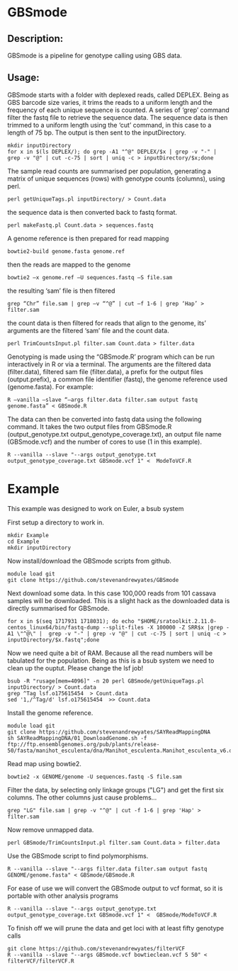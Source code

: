 # GBSmode

## Description:

GBSmode is a pipeline for genotype calling using GBS data.

## Usage:

GBSmode starts with a folder with deplexed reads, called DEPLEX. Being as GBS barcode size varies, it trims the reads to a uniform length and the frequency of each unique sequence is counted. A series of ‘grep’ command filter the fastq file to retrieve the sequence data. The sequence data is then trimmed to a uniform length using the ‘cut’ command, in this case to a length of 75 bp. The output is then sent to the inputDirectory.

    mkdir inputDirectory
    for x in $(ls DEPLEX/); do grep -A1 "^@" DEPLEX/$x | grep -v "-" | grep -v "@" | cut -c-75 | sort | uniq -c > inputDirectory/$x;done

The sample read counts are summarised per population, generating a matrix of unique sequences (rows) with genotype counts (columns), using perl.

    perl getUniqueTags.pl inputDirectory/ > Count.data

the sequence data is then converted back to fastq format.

    perl makeFastq.pl Count.data > sequences.fastq

A genome reference is then prepared for read mapping

    bowtie2-build genome.fasta genome.ref

then the reads are mapped to the genome

    bowtie2 –x genome.ref –U sequences.fastq –S file.sam

the resulting ‘sam’ file is then filtered

    grep “Chr” file.sam | grep –v “^@” | cut –f 1-6 | grep ‘Hap’ > filter.sam

the count data is then filtered for reads that align to the genome, its’ arguments are the filtered ‘sam’ file and the count data.

    perl TrimCountsInput.pl filter.sam Count.data > filter.data

Genotyping is made using the “GBSmode.R’ program which can be run interactively in R or via a terminal. The arguments are the filtered data (filter.data), filtered sam file (filter.data), a prefix for the output files (output.prefix), a common file identifier (fastq), the genome reference used (genome.fasta).  For example:

    R –vanilla –slave “—args filter.data filter.sam output fastq genome.fasta” < GBSmode.R

The data can then be converted into fastq data using the following command. It takes the two output files from GBSmode.R (output_genotype.txt output_genotype_coverage.txt), an output file name (GBSmode.vcf) and the number of cores to use (1 in this example).

    R --vanilla --slave "--args output_genotype.txt output_genotype_coverage.txt GBSmode.vcf 1" <  ModeToVCF.R


# Example

This example was designed to work on Euler, a bsub system

First setup a directory to work in.
```
mkdir Example
cd Example
mkdir inputDirectory
```
Now install/download the GBSmode scripts from github.

```
module load git
git clone https://github.com/stevenandrewyates/GBSmode
```
Next download some data. In this case 100,000 reads from 101 cassava samples will be downloaded. This is a slight hack as the downloaded data is directly summarised for GBSmode.
```
for x in $(seq 1717931 1718031); do echo "$HOME/sratoolkit.2.11.0-centos_linux64/bin/fastq-dump --split-files -X 100000 -Z SRR$x |grep -A1 \"^@\" |  grep -v "-" | grep -v "@" | cut -c-75 | sort | uniq -c > inputDirectory/$x.fastq";done
```
Now we need quite a bit of RAM. Because all the read numbers will be tabulated for the population. Being as this is a bsub system we need to clean up the ouptut. Please change the lsf job!
```
bsub -R "rusage[mem=4096]" -n 20 perl GBSmode/getUniqueTags.pl inputDirectory/ > Count.data
grep ^Tag lsf.o175615454  > Count.data
sed '1,/^Tag/d' lsf.o175615454  >> Count.data
```
Install the genome reference.
```
module load git
git clone https://github.com/stevenandrewyates/SAYReadMappingDNA
sh SAYReadMappingDNA/01_DownloadGenome.sh -f ftp://ftp.ensemblgenomes.org/pub/plants/release-50/fasta/manihot_esculenta/dna/Manihot_esculenta.Manihot_esculenta_v6.dna.toplevel.fa.gz
```
Read map using bowtie2.
```
bowtie2 -x GENOME/genome -U sequences.fastq -S file.sam
```
Filter the data, by selecting only linkage groups ("LG") and get the first six columns. The other columns just cause problems...
```
grep "LG" file.sam | grep -v "^@" | cut -f 1-6 | grep 'Hap' > filter.sam
```
Now remove unmapped data.
```
perl GBSmode/TrimCountsInput.pl filter.sam Count.data > filter.data
```
Use the GBSmode script to find polymorphisms.
```
R --vanilla --slave "--args filter.data filter.sam output fastq GENOME/genome.fasta" < GBSmode/GBSmode.R
```
For ease of use we will convert the GBSmode output to vcf format, so it is portable with other analysis programs 
```
R --vanilla --slave "--args output_genotype.txt output_genotype_coverage.txt GBSmode.vcf 1" <  GBSmode/ModeToVCF.R
```
To finish off we will prune the data and get loci with at least fifty genotype calls
```
git clone https://github.com/stevenandrewyates/filterVCF
R --vanilla --slave "--args GBSmode.vcf bowtieclean.vcf 5 50" < filterVCF/filterVCF.R
```
